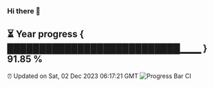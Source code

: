 ### Hi there 👋
⏳ Year progress { ███████████████████████████▁▁▁ } 91.85 %
---
⏰ Updated on Sat, 02 Dec 2023 06:17:21 GMT
![Progress Bar CI](https://github.com/liununu/liununu/workflows/Progress%20Bar%20CI/badge.svg)
